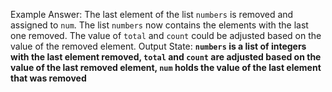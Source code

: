 Example Answer:
The last element of the list `numbers` is removed and assigned to `num`. The list `numbers` now contains the elements with the last one removed. The value of `total` and `count` could be adjusted based on the value of the removed element. 
Output State: **`numbers` is a list of integers with the last element removed, `total` and `count` are adjusted based on the value of the last removed element, `num` holds the value of the last element that was removed**